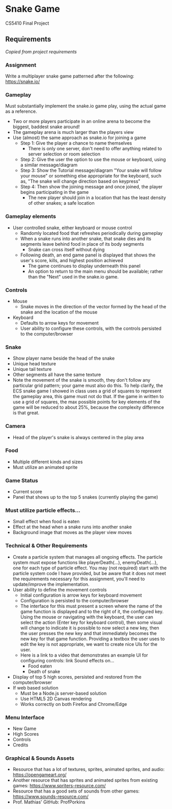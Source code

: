 # Snake Game
CS5410 Final Project

## Requirements
*Copied from project requirements*

### Assignment

Write a multiplayer snake game patterned after the following: https://snake.io/


### Gameplay

Must substantially implement the snake.io game play, using the actual game as a reference.

+ Two or more players participate in an online arena to become the biggest, baddest snake around!
+ The gameplay arena is much larger than the players view
+ Use (almost) the same approach as snake.io for joining a game
    + Step 1: Give the player a chance to name themselves
        + There is only one server, don't need to offer anything related to server selection or room selection
    + Step 2: Give the user the option to use the mouse or keyboard, using a similar message/diagram
    + Step 3: Show the Tutorial message/diagram "Your snake will follow your mouse" or something else appropriate for the keyboard, such as, "The snake will change direction based on keypress"
    + Step 4: Then show the joining message and once joined, the player begins participating in the game
        + The new player should join in a location that has the least density of other snakes; a safe location
### Gameplay elements
+ User controlled snake, either keyboard or mouse control
    + Randomly located food that refreshes periodically during gameplay
    + When a snake runs into another snake, that snake dies and its segments leave behind food in place of its body segments
        + Snake can cross itself without dying
    + Following death, an end game panel is displayed that shows the user's score, kills, and highest position achieved
        + The game continues to display underneath this panel
        + An option to return to the main menu should be available; rather than the "Next" used in the snake.io game.
### Controls
+ Mouse
    + Snake moves in the direction of the vector formed by the head of the snake and the location of the mouse
+ Keyboard
    + Defaults to arrow keys for movement
    + User ability to configure these controls, with the controls persisted to the computer/browser
### Snake
+ Show player name beside the head of the snake
+ Unique head texture
+ Unique tail texture
+ Other segments all have the same texture
+ Note the movement of the snake is smooth, they don't follow any particular grid pattern; your game must also do this.  To help clarify, the ECS snake game I showed in class uses a grid of squares to represent the gameplay area, this game must not do that.  If the game in written to use a grid of squares, the max possible points for key elements of the game will be reduced to about 25%, because the complexity difference is that great.
### Camera
+ Head of the player's snake is always centered in the play area
### Food
+ Multiple different kinds and sizes
+ Must utilize an animated sprite
### Game Status
+ Current score
+ Panel that shows up to the top 5 snakes (currently playing the game)
### Must utilize particle effects...
+ Small effect when food is eaten
+ Effect at the head when a snake runs into another snake
+ Background image that moves as the player view moves

### Technical & Other Requirements

+ Create a particle system that manages all ongoing effects.  The particle system must expose functions like playerDeath(...), enemyDeath(...), one for each type of particle effect.  You may (not required) start with the particle system code I have provided, but be aware that it does not meet the requirements necessary for this assignment, you'll need to update/improve the implementation.
+ User ability to define the movement controls
    + Initial configuration is arrow keys for keyboard movement
    + Configuration is persisted to the computer/browser
    + The interface for this must present a screen where the name of the game function is displayed and to the right of it, the configured key. Using the mouse or navigating with the keyboard, the user can select the action (Enter key for keyboard control), then some visual will change to indicate it is possible to now select a new key, then the user presses the new key and that immediately becomes the new key for that game function.  Providing a textbox the user uses to edit the key is not appropriate, we want to create nice UIs for the user.
    + Here is a link to a video that demonstrates an example UI for configuring controls: link
    Sound effects on...
        + Food eaten
        + Death of snake
+ Display of top 5 high scores, persisted and restored from the computer/browser
+ If web based solution
    + Must be a Node.js server-based solution
    + Use HTML5 2D Canvas rendering
    + Works correctly on both Firefox and Chrome/Edge

### Menu Interface
+ New Game
+ High Scores
+ Controls
+ Credits


### Graphical & Sounds Assets

+ Resource that has a lot of textures, sprites, animated sprites, and audio: https://opengameart.org/ 
+ Another resource that has sprites and animated sprites from existing games: https://www.spriters-resource.com/
+ Resource that has a good sets of sounds from other games: https://www.sounds-resource.com/
+ Prof. Mathias' GitHub: ProfPorkins
